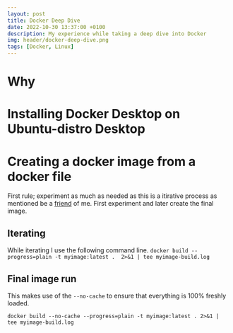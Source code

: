 ```yaml
---
layout: post
title: Docker Deep Dive
date: 2022-10-30 13:37:00 +0100
description: My experience while taking a deep dive into Docker
img: header/docker-deep-dive.png
tags: [Docker, Linux]
---
```


# Why

# Installing Docker Desktop on Ubuntu-distro Desktop


# Creating a docker image from a docker file

First rule; experiment as much as needed as this is a itirative process as mentioned be a [friend](https://github.com/wezzynl) of me. First experiment and later create the final image.

## Iterating
While iterating I use the following command line. 
`docker build --progress=plain -t myimage:latest .  2>&1 | tee myimage-build.log`

## Final image run
This makes use of the `--no-cache` to ensure that everything is 100% freshly loaded.

`docker build --no-cache --progress=plain -t myimage:latest . 2>&1 | tee myimage-build.log`